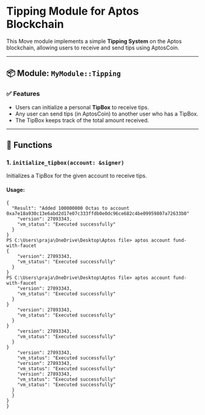 # Tipping Module for Aptos Blockchain

This Move module implements a simple **Tipping System** on the Aptos blockchain, allowing users to receive and send tips using AptosCoin.

---

## 📦 Module: `MyModule::Tipping`

### ✅ Features
- Users can initialize a personal **TipBox** to receive tips.
- Any user can send tips (in AptosCoin) to another user who has a TipBox.
- The TipBox keeps track of the total amount received.

---

## 📌 Functions

### 1. `initialize_tipbox(account: &signer)`

Initializes a TipBox for the given account to receive tips.

#### Usage:
```move
{
  "Result": "Added 100000000 Octas to account 0xa7e18a930c13e6abd2d17e07c333ffdb0e0dc96ce682c4be09959807a72633b0"
    "version": 27893343,
    "vm_status": "Executed successfully"
  }
}
PS C:\Users\praja\OneDrive\Desktop\Aptos file> aptos account fund-with-faucet
{
    "version": 27893343,
    "vm_status": "Executed successfully"
  }
}
PS C:\Users\praja\OneDrive\Desktop\Aptos file> aptos account fund-with-faucet
    "version": 27893343,
    "vm_status": "Executed successfully"
  }
}
    "version": 27893343,
    "vm_status": "Executed successfully"
  }
}
    "version": 27893343,
    "vm_status": "Executed successfully"
  }
}
    "version": 27893343,
    "vm_status": "Executed successfully"
    "version": 27893343,
    "vm_status": "Executed successfully"
    "version": 27893343,
    "vm_status": "Executed successfully"
    "vm_status": "Executed successfully"
  }
  }
}
}
